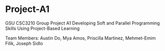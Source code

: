 # Project-A1
GSU CSC3210 Group Project A1 Developing Soft and Parallel Programming Skills Using Project-Based Learning

Team Members: Austin Do, Mya Amos, Priscilla Martinez, Mehmet-Emim Filik, Joseph Sidlo
